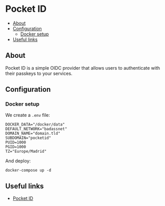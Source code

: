 # Pocket ID

- [About](#about)
- [Configuration](#configuration)
  * [Docker setup](#docker-setup)
- [Useful links](#useful-links)

## About

Pocket ID is a simple OIDC provider that allows users to authenticate with their passkeys to your services.

## Configuration

### Docker setup

We create a `.env` file:

```shell
DOCKER_DATA="/docker/data"
DEFAULT_NETWORK="badassnet"
DOMAIN_NAME="domain.tld"
SUBDOMAIN="pocketid"
PUID=1000
PGID=1000
TZ="Europe/Madrid"
```

And deploy:

    docker-compose up -d

## Useful links

- [Pocket ID](https://pocket-id.org/)
